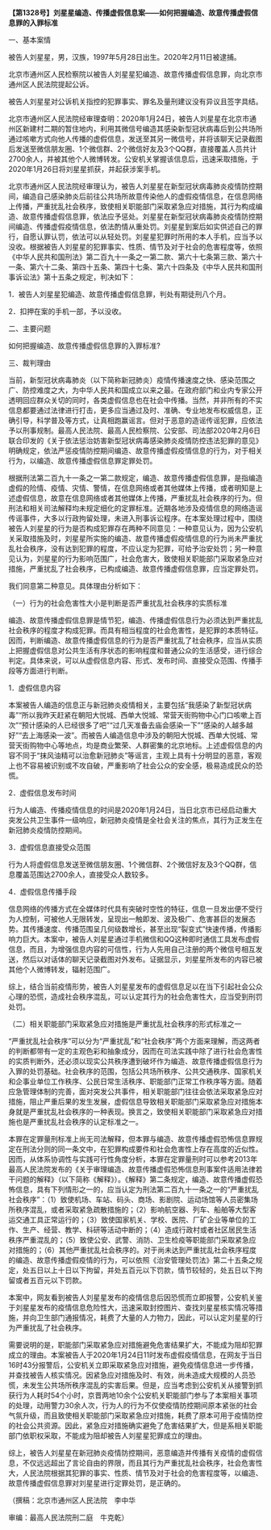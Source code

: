 **【第1328号】刘星星编造、传播虚假信息案——如何把握编造、故意传播虚假信息罪的入罪标准**

一、基本案情

被告人刘星星，男，汉族，1997年5月28日出生。2020年2月11日被逮捕。

北京市通州区人民检察院以被告人刘星星犯编造、故意传播虚假信息罪，向北京市通州区人民法院提起公诉。

被告人刘星星对公诉机关指控的犯罪事实、罪名及量刑建议没有异议且签字具结。

北京市通州区人民法院经审理查明：2020年1月24日，被告人刘星星在北京市通州区新建村二期的暂住地内，利用其微信号编造其感染新型冠状病毒后到公共场所通过咳嗽方式向他人传播的虚假信息，发送至其另一微信号，并将该聊天记录截图后发送至微信朋友圈、1个微信群、2个微信好友及3个QQ群，直接覆盖人员共计2700余人，并被其他个人微博转发。公安机关掌握该信息后，迅速采取措施，于2020年1月26日将刘星星抓获，并起获涉案手机。

北京市通州区人民法院经审理认为，被告人刘星星在新型冠状病毒肺炎疫情防控期间，编造自己感染肺炎后前往公共场所故意传染他人的虚假疫情信息，在信息网络上传播，严重扰乱社会秩序，致使相关职能部门采取紧急应对措施，其行为构成编造、故意传播虚假信息罪，依法应予惩处。刘星星在新型冠状病毒肺炎疫情防控期间编造、传播虚假疫情信息，依法酌情从重处罚。刘星星到案后如实供述自己的罪行，自愿认罪认罚，依法可以从轻处罚。刘星星犯罪时所用的本人手机，应当予以没收。根据被告人刘星星的犯罪事实、性质、情节及对于社会的危害程度等，依照《中华人民共和国刑法》第二百九十一条之一第二款、第六十七条第三款、第六十一条、第六十二条、第四十五条、第四十七条、第六十四条及《中华人民共和国刑事诉讼法》第十五条之规定，判决如下：

1．被告人刘星星犯编造、故意传播虚假信息罪，判处有期徒刑八个月。

2．扣押在案的手机一部，予以没收。

二、主要问题

如何把握编造、故意传播虚假信息罪的入罪标准?

三、裁判理由

当前，新型冠状病毒肺炎（以下简称新冠肺炎）疫情传播速度之快、感染范围之广、防控难度之大，为中华人民共和国成立以来之最。在政府部门和业内专家公开透明回应群众关切的同时，各类虚假信息也在社会中传播。当然，并非所有的不实信息都要通过法律进行打击，更多应当通过及时、准确、专业地发布权威信息，正确引导，科学普及等方式，让真相跑赢谣言。但对于恶意的造谣传谣犯罪，应依法予以刑事规制。最高人民法院、最高人民检察院、公安部、司法部2020年2月6日联合印发的《关于依法惩治妨害新型冠状病毒感染肺炎疫情防控违法犯罪的意见》明确规定，依法严惩疫情防控期间编造、故意传播虚假疫情信息的行为，对于相关行为，以编造、故意传播虚假信息罪定罪处罚。

根据刑法第二百九十一条之一第二款规定，编造、故意传播虚假信息罪，是指编造虚假的险情、疫情、灾情、警情，在信息网络或者其他媒体上传播，或者明知是上述虚假信息，故意在信息网络或者其他媒体上传播，严重扰乱社会秩序的行为。但刑法和相关司法解释均未规定细化的定罪标准。近期各地涉及疫情信息的网络造谣传谣事件，大多以行政拘留处理，未进入刑事诉讼程序。在本案处理过程中，围绕被告人刘星星的行为是否构成犯罪存在两种不同意见：一种意见认为，因为公安机关采取措施及时，刘星星所实施的编造、故意传播虚假疫情信息的行为尚未严重扰乱社会秩序，没有达到犯罪的程度，不应认定为犯罪，可给予治安处罚；另一种意见认为，刘星星的行为影响范围广，社会危害大，致使相关职能部门采取紧急应对措施，严重扰乱了社会秩序，已构成编造、故意传播虚假信息罪，应当定罪处罚。

我们同意第二种意见。具体理由分析如下：

（一）行为的社会危害性大小是判断是否严重扰乱社会秩序的实质标准

编造、故意传播虚假信息罪是情节犯，编造、传播虚假信息行为必须达到严重扰乱社会秩序的程度才构成犯罪。而具有相当程度的社会危害性，是犯罪的本质特征。因而，判断编造、故意传播虚假信息的行为是否严重扰乱了社会秩序，应当从实质上把握虚假信息对公共生活有序状态的影响程度和普通公众的生活感受，进行综合判定。具体来说，可以从虚假信息内容、形式、发布时间、直接受众范围、传播手段等方面进行判断。

1．虚假信息内容

本案被告人编造的信息正与新冠肺炎疫情相关，主要包括“我感染了新型冠状病毒”“所以我昨天赶紧在朝阳大悦城、西单大悦城、常营天街购物中心门口咳嗽上百次”“预计感染的人已经很多了吧”“过几天准备去庙会感染一下”“感染的人越多越好”“去上海感染一波”。而被告人编造信息中涉及的朝阳大悦城、西单大悦城、常营天街购物中心等地点，均是商业繁荣、人群密集的北京地标。上述虚假信息的内容不同于“抹风油精可以治愈新冠肺炎”等谣言，主观上具有十分明显的恶意，客观上也不容易被识别或不攻自破，严重影响了社会公众的安全感，极易造成民众的恐慌。

2．虚假信息发布时间

行为人编造、传播疫情信息的时间是2020年1月24日，当日北京市已经启动重大突发公共卫生事件一级响应，新冠肺炎疫情是全社会关注的焦点，其行为正发生在新冠肺炎疫情防控期间。

3．虚假信息直接受众范围

行为人将虚假信息发送至微信朋友圈、1个微信群、2个微信好友及3个QQ群，信息覆盖范围达2700余人，直接受众人数较多。

4．虚假信息传播手段

信息网络的传播方式在全媒体时代具有突破时空性的特征，信息一旦发出便不受行为人控制，可被他人无限转发，呈现出一触即发、波及极广、危害甚巨的发展态势。其传播速度、传播范围呈几何级数增长，甚至出现“裂变式”快速传播，传播影响力巨大。本案中，被告人刘星星通过手机微信和QQ这种即时通信工具发布虚假信息，而且，为增强信息内容的可信性，行为人先用自己注册的两个微信号相互发送，然后以对话体的聊天记录截图对外发布。证据显示，刘星星所发布的内容已被其他个人微博转发，辐射范围广。

综上，结合当前疫情形势，被告人刘星星发布的虚假信息足以在当下引起社会公众心理的恐慌，造成社会秩序混乱，可以认定其行为的社会危害性大，应当受到刑罚处罚。

（二）相关职能部门采取紧急应对措施是严重扰乱社会秩序的形式标准之一

“严重扰乱社会秩序”可以分为“严重扰乱”和“社会秩序”两个方面来理解，而这两者的判断都带有一定的主观色彩和抽象成分，因而在司法实践中除了进行社会危害性的实质判断外，还必须以现实公共秩序遭到破坏作为编造、故意传播虚假信息行为入罪的处罚基础。社会秩序的范围，包括公共场所秩序、公共交通秩序、国家机关和企事业单位工作秩序、公民日常生活秩序、职能部门正常工作秩序等方面。随着应急管理体制的完善，面对突发公共事件，相关职能部门往往会依法采取紧急应对措施，阻止严重后果的发生发展，虚假信息导致相关职能部门采取紧急应对措施本身就是严重扰乱社会秩序的一种表现。换言之，致使相关职能部门采取紧急应对措施也是严重扰乱社会秩序的认定标准之一。

本罪在定罪量刑标准上尚无司法解释，但本罪与编造、故意传播虚假恐怖信息罪规定在刑法分则的同一条文中，在犯罪构成要件和社会危害性上存在高度的近似性。因而，从体系协调性与实践可行性角度分析，本罪在定罪量刑时可以参考2013年最高人民法院发布的《关于审理编造、故意传播虚假恐怖信息刑事案件适用法律若干问题的解释》（以下简称《解释》）。《解释》第二条规定，编造、故意传播虚假恐怖信息，具有下列情形之一的，应当认定为刑法第二百九十一条之一的“严重扰乱社会秩序”：（1）致使机场、车站、码头、商场、影剧院、运动场馆等人员密集场所秩序混乱，或者采取紧急疏散措施的；（2）影响航空器、列车、船舶等大型客运交通工具正常运行的；（3）致使国家机关、学校、医院、厂矿企业等单位的工作、生产、经营、教学、科研等活动中断的；（4）造成行政村或者社区居民生活秩序严重混乱的；（5）致使公安、武警、消防、卫生检疫等职能部门采取紧急应对措施的；（6）其他严重扰乱社会秩序的。对于尚未达到严重扰乱社会秩序程度的编造、故意传播虚假疫情的行为，可以依照《治安管理处罚法》第二十五条之规定，处五日以上十日以下拘留，并处五百元以下罚款，情节较轻的，处五日以下拘留或者五百元以下罚款。

本案中，网友看到被告人刘星星发布的疫情信息后因恐慌而立即报警，公安机关鉴于刘星星发布的疫情信息危险性大，迅速采取封控图片、查找刘星星核实情况等措施，并向卫生部门通报情况，耗费了大量的人力物力，因此，可以认定刘星星的行为严重扰乱了社会秩序。

需要说明的是，职能部门采取紧急应对措施避免危害结果扩大，不能成为阻却犯罪成立的理由。本案被告人于2020年1月24日11时发布虚假疫情信息，在网友于当日16时43分报警后，公安机关立即采取紧急应对措施，避免疫情信息进一步传播，并查找被告人核实情况。因紧急应对措施及时、有效，尚未造成大规模的人员恐慌，未发生公共场所秩序混乱的实害后果。但是，应当考虑到公安机关从接警到抓获行为人耗时54个小时，京晋两地10余个公安机关职能部门参与了本案相关事项的处理，动用警力30余人次，行为人的行为不仅使疫情防控期间原本紧张的社会气氛升级，而且致使相关职能部门采取紧急应对措施，耗费了原本可用于疫情防控的社会公共资源。因此，紧急应对措施确实避免了危害结果扩大，但是系相关职能部门依职权采取，不能成为阻却被告人刘星星犯罪成立的理由。

综上，被告人刘星星在新冠肺炎疫情防控期间，恶意编造并传播有关疫情的虚假信息，不仅远远超出了言论自由的界限，而且其行为严重扰乱社会秩序，社会危害性大，人民法院根据其犯罪的事实、性质、情节及对于社会的危害程度等，以编造、故意传播虚假信息罪对刘星星进行定罪处罚，是正确的。

（撰稿：北京市通州区人民法院　李中华

审编：最高人民法院刑二庭　牛克乾）